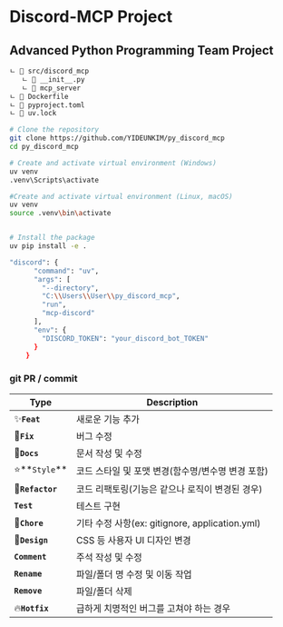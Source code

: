 # Discord-MCP Project

## Advanced Python Programming Team Project

```bash
ㄴ 📂 src/discord_mcp
   ㄴ 📂 __init__.py
   ㄴ 📂 mcp_server
ㄴ 📂 Dockerfile
ㄴ 📂 pyproject.toml
ㄴ 📂 uv.lock
```

```bash
# Clone the repository
git clone https://github.com/YIDEUNKIM/py_discord_mcp
cd py_discord_mcp

# Create and activate virtual environment (Windows)
uv venv
.venv\Scripts\activate

#Create and activate virtual environment (Linux, macOS)
uv venv
source .venv\bin\activate


# Install the package
uv pip install -e .
```
```bash
"discord": {
      "command": "uv",
      "args": [
        "--directory",
        "C:\\Users\\User\\py_discord_mcp",
        "run",
        "mcp-discord"
      ],
      "env": {
        "DISCORD_TOKEN": "your_discord_bot_TOKEN"
      }
    }
```




### git PR / commit

| **Type**         | **Description**                                   |
| ---------------- | ------------------------------------------------- |
| ✨**`Feat`**     | 새로운 기능 추가                                  |
| 🔨**`Fix`**      | 버그 수정                                         |
| 📝**`Docs`**     | 문서 작성 및 수정                                 |
| ⭐️**`Style`**   | 코드 스타일 및 포맷 변경(함수명/변수명 변경 포함) |
| 🧠**`Refactor`** | 코드 리팩토링(기능은 같으나 로직이 변경된 경우)   |
| **`Test`**       | 테스트 구현                                       |
| 🍎**`Chore`**    | 기타 수정 사항(ex: gitignore, application.yml)    |
| 🎨**`Design`**   | CSS 등 사용자 UI 디자인 변경                      |
| **`Comment`**    | 주석 작성 및 수정                                 |
| **`Rename`**     | 파일/폴더 명 수정 및 이동 작업                    |
| **`Remove`**     | 파일/폴더 삭제                                    |
| 🔥**`Hotfix`**   | 급하게 치명적인 버그를 고쳐야 하는 경우           |
